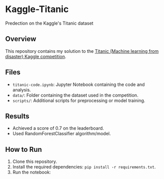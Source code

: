 # Kaggle-Titanic
Predection on the Kaggle's Titanic dataset

## Overview
This repository contains my solution to the [Titanic (Machine learning from disaster) Kaggle competition]((https://www.kaggle.com/competitions/titanic/overview)).

## Files
- `titanic-code.ipynb`: Jupyter Notebook containing the code and analysis.
- `data/`: Folder containing the dataset used in the competition.
- `scripts/`: Additional scripts for preprocessing or model training.

## Results
- Achieved a score of 0.7 on the leaderboard.
- Used RandomForestClassifier algorithm/model.

## How to Run
1. Clone this repository.
2. Install the required dependencies: `pip install -r requirements.txt`.
3. Run the notebook: 
